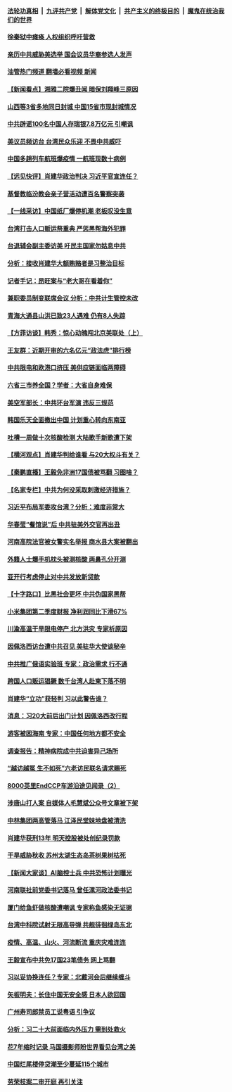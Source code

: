 ####  [法轮功真相](../../../../basic/blob/master/README.md?t=08202301) &nbsp;|&nbsp; [九评共产党](../../../../9ping.md/blob/master/README.md?t=08202301) &nbsp;|&nbsp; [解体党文化](../../../../jtdwh.md/blob/master/README.md?t=08202301)  &nbsp;|&nbsp; [共产主义的终极目的](../../../../gczydzjmd.md/blob/master/README.md?t=08202301) &nbsp;|&nbsp; [魔鬼在统治我们的世界](../../../../mgztzwmdsj.md/blob/master/README.md?t=08202301) 

#### [徐秦狱中瘫痪 人权组织呼吁营救](../pages/nsc413/n13806665.md?t=08202301) 

#### [亲历中共威胁美选举 国会议员华裔参选人发声](../pages/nsc413/n13806422.md?t=08202301) 

#### [油管热门频道 翻墙必看视频 新闻](http://45.76.130.85:81/youtube.html?08202301)

#### [【新闻看点】湘雅二院爆丑闻 暗保刘翔峰三原因](../pages/nsc413/n13806299.md?t=08202301) 

#### [山西等3省多地同日封城 中国15省市现封城情况](../pages/nsc413/n13806512.md?t=08202301) 

#### [中共辟谣100名中国人存瑞银7.8万亿元 引嘲讽](../pages/nsc413/n13806591.md?t=08202301) 

#### [美议员频访台 台湾民众乐迎 不畏中共威吓](../pages/nsc413/n13806526.md?t=08202301) 

#### [中国多趟列车航班爆疫情 一航班现数十病例](../pages/nsc413/n13806534.md?t=08202301) 

#### [【远见快评】肖建华政治判决 习近平官宣连任？](../pages/nsc413/n13806304.md?t=08202301) 

#### [基督教临汾教会亲子营活动遭百名警察突袭](../pages/nsc413/n13806527.md?t=08202301) 

#### [【一线采访】中国纸厂爆停机潮 老板叹没生意](../pages/nsc413/n13806400.md?t=08202301) 

#### [台湾打击人口贩运祭重典 严惩黑帮海外犯罪](../pages/nsc413/n13806453.md?t=08202301) 

#### [台退辅会副主委访美 吁民主国家勿姑息中共](../pages/nsc413/n13806437.md?t=08202301) 

#### [分析：接收肖建华大额贿赂者是习整治目标](../pages/nsc413/n13806379.md?t=08202301) 

#### [记者手记：昂旺案与“老大哥在看着你”](../pages/nsc413/n13806413.md?t=08202301) 

#### [兼职委员制变联席会议 分析：中共计生管控未改](../pages/nsc413/n13806395.md?t=08202301) 

#### [青海大通县山洪已致23人遇难 仍有8人失踪](../pages/nsc413/n13806353.md?t=08202301) 

#### [【方菲访谈】韩秀：惊心动魄闯北京美联处（上）](../pages/nsc413/n13806018.md?t=08202301) 

#### [王友群：近期开审的六名亿元“政法虎”排行榜](../pages/nsc413/n13806233.md?t=08202301) 

#### [中共限电和欧港口挤压 美供应链面临两障碍](../pages/nsc413/n13804883.md?t=08202301) 

#### [六省三市养全国？学者：大省自身难保](../pages/nsc413/n13806007.md?t=08202301) 

#### [美空军部长：中共环台军演 违反三规范](../pages/nsc413/n13806291.md?t=08202301) 

#### [韩国乐天全面撤出中国 计划重心转向东南亚](../pages/nsc413/n13806209.md?t=08202301) 

#### [吐槽一周做十次核酸检测 大陆歌手新歌遭下架](../pages/nsc413/n13806220.md?t=08202301) 

#### [【横河观点】肖建华判给谁看 与20大权斗有关？](../pages/nsc413/n13806293.md?t=08202301) 

#### [【秦鹏直播】王毅免非洲17国债被骂翻 习图啥？](../pages/nsc413/n13806277.md?t=08202301) 

#### [【名家专栏】中共为何没采取刺激经济措施？](../pages/nsc413/n13805293.md?t=08202301) 

#### [习近平布局军委攻台湾？分析：难度非常大](../pages/nsc413/n13806179.md?t=08202301) 

#### [华春莹“餐馆说”后 中共驻美外交官再出丑](../pages/nsc413/n13806258.md?t=08202301) 

#### [河南高院法官被女警实名举报 商水县大案被翻出](../pages/nsc413/n13806231.md?t=08202301) 

#### [外籍人士爆手机枕头被测核酸 两鼻孔分开测](../pages/nsc413/n13806218.md?t=08202301) 

#### [亚开行考虑停止对中共发放新贷款](../pages/nsc413/n13806217.md?t=08202301) 

#### [【十字路口】比黑社会更坏 中共伪国家黑帮](../pages/nsc413/n13806056.md?t=08202301) 

#### [小米集团第二季度财报 净利润同比下滑67%](../pages/nsc413/n13806210.md?t=08202301) 

#### [川渝高温干旱限电停产 北方洪灾 专家析原因](../pages/nsc413/n13805975.md?t=08202301) 

#### [因佩洛西访台遭中共召见 美驻华大使谈秘辛](../pages/nsc413/n13806176.md?t=08202301) 

#### [中共推广俄语实验班 专家：政治需求 行不通](../pages/nsc413/n13806132.md?t=08202301) 

#### [跨国人口贩运猖獗 数千台湾人赴柬下落不明](../pages/nsc413/n13806188.md?t=08202301) 

#### [肖建华“立功”获轻判 习以此警告谁？](../pages/nsc413/n13806110.md?t=08202301) 

#### [消息：习20大前后出门计划 因佩洛西改行程](../pages/nsc413/n13806160.md?t=08202301) 

#### [游客被困海南 专家：中国任何地方都不安全](../pages/nsc413/n13806070.md?t=08202301) 

#### [调查报告：精神病院成中共迫害异己场所](../pages/nsc413/n13806163.md?t=08202301) 

#### [“越访越冤 生不如死”六老访民联名请求赐死](../pages/nsc413/n13805907.md?t=08202301) 

#### [8000英里EndCCP车游沿途见闻录（2）](../pages/nsc413/n13805436.md?t=08202301) 

#### [涉唐山打人案 自媒体人毛慧斌公众号文章被下架](../pages/nsc413/n13806105.md?t=08202301) 

#### [中林集团两高管落马 江泽民堂妹地盘被清洗](../pages/nsc413/n13806113.md?t=08202301) 

#### [肖建华获刑13年 明天控股被处创纪录罚款](../pages/nsc413/n13805882.md?t=08202301) 

#### [干旱威胁秋收 苏州太湖生态岛茶树果树枯死](../pages/nsc413/n13806019.md?t=08202301) 

#### [【新闻大家谈】AI脑控士兵 中共恐怖计划曝光](../pages/nsc413/n13806045.md?t=08202301) 

#### [河南联社前党委书记落马 曾任漯河政法委书记](../pages/nsc413/n13805740.md?t=08202301) 

#### [厦门给鱼虾做核酸遭嘲讽 专家称鱼感染无证据](../pages/nsc413/n13805873.md?t=08202301) 

#### [台湾中科院试射无限高导弹 共舰徘徊绿岛东北](../pages/nsc413/n13805962.md?t=08202301) 

#### [疫情、高温、山火、河流断流 重庆灾难连连](../pages/nsc413/n13805867.md?t=08202301) 

#### [王毅宣布中共免17国23笔债务 网上骂翻](../pages/nsc413/n13805917.md?t=08202301) 

#### [习以妥协换连任？专家：北戴河会后继续缠斗](../pages/nsc413/n13805861.md?t=08202301) 

#### [矢板明夫：长住中国无安全感 日本人欲回国](../pages/nsc413/n13805887.md?t=08202301) 

#### [广州寿司郎禁员工说粤语 引争议](../pages/nsc413/n13805836.md?t=08202301) 

#### [分析：习二十大前面临内外压力 需到处救火](../pages/nsc413/n13805569.md?t=08202301) 

#### [花7年缩时记录 马国摄影师盼世界看见台湾之美](../pages/nsc413/n13805866.md?t=08202301) 

#### [中国烂尾楼停贷潮至少蔓延115个城市](../pages/nsc413/n13805842.md?t=08202301) 

#### [劳荣枝案二审开庭 再引关注](../pages/nsc413/n13805708.md?t=08202301) 

<img src='http://gfw-breaker.win/goodnews/indexes/nsc413.md' width='0px' height='0px'/>

